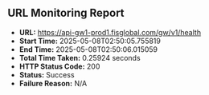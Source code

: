 ## URL Monitoring Report

- **URL:** https://api-gw1-prod1.fisglobal.com/gw/v1/health
- **Start Time:** 2025-05-08T02:50:05.755819
- **End Time:** 2025-05-08T02:50:06.015059
- **Total Time Taken:** 0.25924 seconds
- **HTTP Status Code:** 200
- **Status:** Success
- **Failure Reason:** N/A

